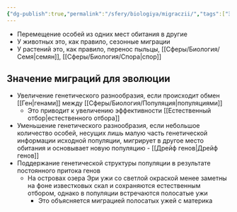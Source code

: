 ```yaml
---
{"dg-publish":true,"permalink":"/sfery/biologiya/migraczii/","tags":["Эволюция"]}
---
```


- Перемещение особей из одних мест обитания в другие 
- У животных это, как правило, сезонные миграции
- У растений это, как правило, перенос пыльцы, [[Сферы/Биология/Семя\|семян]], [[Сферы/Биология/Спора\|спор]]
## Значение миграций для эволюции 
- Увеличение генетического разнообразия, если происходит обмен [[Ген\|генами]] между [[Сферы/Биология/Популяция\|популяциями]]
	- Это приводит к увеличению эффективности [[Естественный отбор\|естественного отбора]]
- Уменьшение генетического разнообразия, если небольшое количество особей, несущих лишь малую часть генетической информации исходной популяции, мигрирует в другое место обитания и основывает новую популяцию - [[Дрейф генов\|Дрейф генов]] 
- Поддержание генетической структуры популяции в результате постоянного притока генов 
	- На островах озера Эри ужи со светлой окраской менее заметны на фоне известковых скал и сохраняются естественным отбором, однако в популяции встречаются полосатые ужи 
		- Это объясняется миграцией полосатых ужей с материка 
